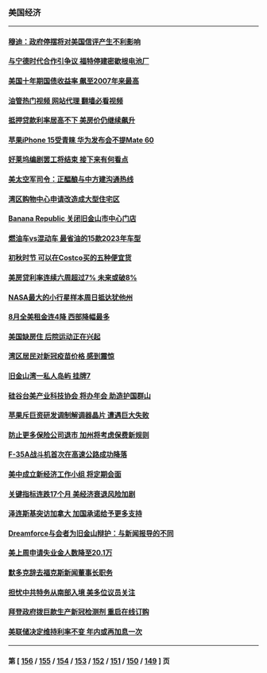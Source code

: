 ### 美国经济
---
#### [穆迪：政府停摆将对美国信评产生不利影响](../../pages/ncid1078158/n14081283.md?09261245) 
#### [与宁德时代合作引争议 福特停建密歇根电池厂](../../pages/ncid1078158/n14081195.md?09261245) 
#### [美国十年期国债收益率 飙至2007年来最高](../../pages/ncid1078158/n14081080.md?09261245) 
#### [油管热门视频 网站代理 翻墙必看视频](http://138.2.39.72:81/youtube.html?epic-marker?09261245)
#### [抵押贷款利率居高不下 美房价仍继续飙升](../../pages/ncid1078158/n14080998.md?09261245) 
#### [苹果iPhone 15受青睐 华为发布会不提Mate 60](../../pages/ncid1078158/n14081017.md?09261245) 
#### [好莱坞编剧罢工将结束 接下来有何看点](../../pages/ncid1078158/n14080979.md?09261245) 
#### [美太空军司令：正醖酿与中方建沟通热线](../../pages/ncid1078158/n14081009.md?09261245) 
#### [湾区购物中心申请改造成大型住宅区](../../pages/ncid1078158/n14080728.md?09261245) 
#### [Banana Republic 关闭旧金山市中心门店](../../pages/ncid1078158/n14080725.md?09261245) 
#### [燃油车vs混动车 最省油的15款2023年车型](../../pages/ncid1078158/n14070676.md?09261245) 
#### [初秋时节 可以在Costco买的五种便宜货](../../pages/ncid1078158/n14077381.md?09261245) 
#### [美房贷利率连续六周超过7% 未来或破8%](../../pages/ncid1078158/n14079960.md?09261245) 
#### [NASA最大的小行星样本周日抵达犹他州](../../pages/ncid1078158/n14079948.md?09261245) 
#### [8月全美租金连4降 西部降幅最多](../../pages/ncid1078158/n14079774.md?09261245) 
#### [美国缺房住 后院运动正在兴起](../../pages/ncid1078158/n14079734.md?09261245) 
#### [湾区居民对新冠疫苗价格 感到震惊](../../pages/ncid1078158/n14079753.md?09261245) 
#### [旧金山湾一私人岛屿 挂牌7](../../pages/ncid1078158/n14079746.md?09261245) 
#### [硅谷台美产业科技协会 将办年会 助造护国群山](../../pages/ncid1078158/n14079744.md?09261245) 
#### [苹果斥巨资研发调制解调器晶片 遭遇巨大失败](../../pages/ncid1078158/n14079709.md?09261245) 
#### [防止更多保险公司退市 加州将考虑保费新规则](../../pages/ncid1078158/n14079493.md?09261245) 
#### [F-35A战斗机首次在高速公路成功降落](../../pages/ncid1078158/n14079300.md?09261245) 
#### [美中成立新经济工作小组 将定期会面](../../pages/ncid1078158/n14079310.md?09261245) 
#### [关键指标连跌17个月 美经济衰退风险加剧](../../pages/ncid1078158/n14079163.md?09261245) 
#### [泽连斯基突访加拿大 加国承诺给予更多支持](../../pages/ncid1078158/n14079187.md?09261245) 
#### [Dreamforce与会者为旧金山辩护：与新闻报导的不同](../../pages/ncid1078158/n14079038.md?09261245) 
#### [美上周申请失业金人数降至20.1万](../../pages/ncid1078158/n14078727.md?09261245) 
#### [默多克辞去福克斯新闻董事长职务](../../pages/ncid1078158/n14078558.md?09261245) 
#### [担忧中共特务从南部入境 美多位议员关注](../../pages/ncid1078158/n14078532.md?09261245) 
#### [拜登政府拨巨款生产新冠检测剂 重启在线订购](../../pages/ncid1078158/n14078082.md?09261245) 
#### [美联储决定维持利率不变 年内或再加息一次](../../pages/ncid1078158/n14078007.md?09261245) 

---
#### 第 [ [156](./156.md?09261245) / [155](./155.md?09261245) / [154](./154.md?09261245) / [153](./153.md?09261245) / [152](./152.md?09261245) / [151](./151.md?09261245) / [150](./150.md?09261245) / [149](./149.md?09261245) ] 页
